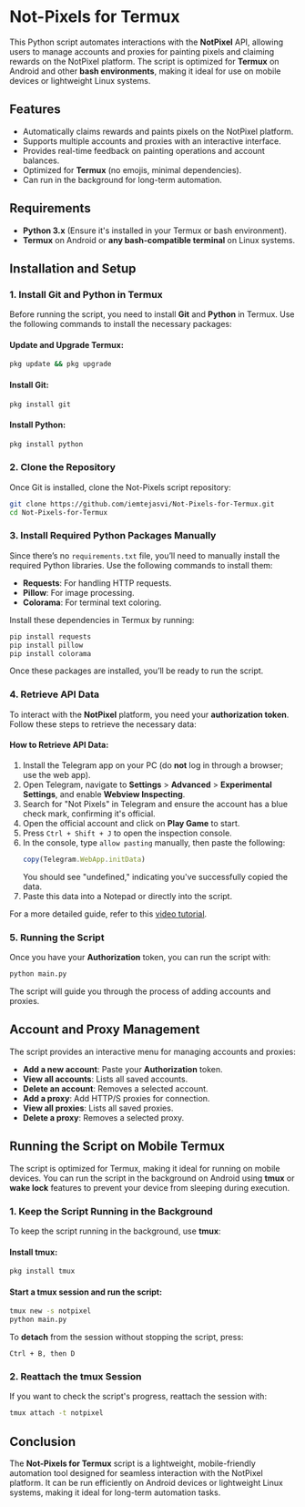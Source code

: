 # Not-Pixels for Termux

This Python script automates interactions with the **NotPixel** API, allowing users to manage accounts and proxies for painting pixels and claiming rewards on the NotPixel platform. The script is optimized for **Termux** on Android and other **bash environments**, making it ideal for use on mobile devices or lightweight Linux systems.

## Features

- Automatically claims rewards and paints pixels on the NotPixel platform.
- Supports multiple accounts and proxies with an interactive interface.
- Provides real-time feedback on painting operations and account balances.
- Optimized for **Termux** (no emojis, minimal dependencies).
- Can run in the background for long-term automation.

## Requirements

- **Python 3.x** (Ensure it's installed in your Termux or bash environment).
- **Termux** on Android or **any bash-compatible terminal** on Linux systems.

## Installation and Setup

### 1. Install Git and Python in Termux

Before running the script, you need to install **Git** and **Python** in Termux. Use the following commands to install the necessary packages:

#### Update and Upgrade Termux:

```bash
pkg update && pkg upgrade
```

#### Install Git:

```bash
pkg install git
```

#### Install Python:

```bash
pkg install python
```

### 2. Clone the Repository

Once Git is installed, clone the Not-Pixels script repository:

```bash
git clone https://github.com/iemtejasvi/Not-Pixels-for-Termux.git
cd Not-Pixels-for-Termux
```

### 3. Install Required Python Packages Manually

Since there’s no `requirements.txt` file, you’ll need to manually install the required Python libraries. Use the following commands to install them:

- **Requests**: For handling HTTP requests.
- **Pillow**: For image processing.
- **Colorama**: For terminal text coloring.

Install these dependencies in Termux by running:

```bash
pip install requests
pip install pillow
pip install colorama
```

Once these packages are installed, you’ll be ready to run the script.

### 4. Retrieve API Data

To interact with the **NotPixel** platform, you need your **authorization token**. Follow these steps to retrieve the necessary data:

#### How to Retrieve API Data:

1. Install the Telegram app on your PC (do **not** log in through a browser; use the web app).
2. Open Telegram, navigate to **Settings** > **Advanced** > **Experimental Settings**, and enable **Webview Inspecting**.
3. Search for "Not Pixels" in Telegram and ensure the account has a blue check mark, confirming it's official.
4. Open the official account and click on **Play Game** to start.
5. Press `Ctrl + Shift + J` to open the inspection console.
6. In the console, type `allow pasting` manually, then paste the following:
   ```javascript
   copy(Telegram.WebApp.initData)
   ```
   You should see "undefined," indicating you've successfully copied the data.
7. Paste this data into a Notepad or directly into the script.

For a more detailed guide, refer to this [video tutorial](https://youtu.be/K66LMX513n4?si=aR5o_VMaVnget6t_).

### 5. Running the Script

Once you have your **Authorization** token, you can run the script with:

```bash
python main.py
```

The script will guide you through the process of adding accounts and proxies.

## Account and Proxy Management

The script provides an interactive menu for managing accounts and proxies:

- **Add a new account**: Paste your **Authorization** token.
- **View all accounts**: Lists all saved accounts.
- **Delete an account**: Removes a selected account.
- **Add a proxy**: Add HTTP/S proxies for connection.
- **View all proxies**: Lists all saved proxies.
- **Delete a proxy**: Removes a selected proxy.

## Running the Script on Mobile Termux

The script is optimized for Termux, making it ideal for running on mobile devices. You can run the script in the background on Android using **tmux** or **wake lock** features to prevent your device from sleeping during execution.

### 1. Keep the Script Running in the Background

To keep the script running in the background, use **tmux**:

#### Install tmux:

```bash
pkg install tmux
```

#### Start a tmux session and run the script:

```bash
tmux new -s notpixel
python main.py
```

To **detach** from the session without stopping the script, press:

```
Ctrl + B, then D
```

### 2. Reattach the tmux Session

If you want to check the script's progress, reattach the session with:

```bash
tmux attach -t notpixel
```

## Conclusion

The **Not-Pixels for Termux** script is a lightweight, mobile-friendly automation tool designed for seamless interaction with the NotPixel platform. It can be run efficiently on Android devices or lightweight Linux systems, making it ideal for long-term automation tasks.

